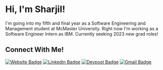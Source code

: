 # Hi, I'm Sharjil! #
I'm going into my fifth and final year as a Software Engineering and Management student at McMaster University. Right now I'm working as a Software Engineer Intern as IBM. Currently seeking 2023 new grad roles!
## Connect With Me! ##
[![Website Badge](https://img.shields.io/badge/Website-3d8ddf?style=for-the-badge&logo=Safari&logoColor=white&link=https://sharjilm.github.io/)](https://sharjilm.github.io/)
[![Linkedin Badge](https://img.shields.io/badge/LinkedIn-0077B5?style=for-the-badge&logo=Linkedin&logoColor=white&link=https://www.linkedin.com/in/sharjil-mohsin/)](https://www.linkedin.com/in/sharjil-mohsin/)
[![Devpost Badge](https://img.shields.io/badge/Devpost-22445d?style=for-the-badge&logo=Devpost&logoColor=white&link=https://devpost.com/sharjilm10/)](https://devpost.com/sharjilm10/)
[![Gmail Badge](https://img.shields.io/badge/Email_me!-D14836?style=for-the-badge&logo=Gmail&logoColor=white&link=mailto:sharjilmohsin@gmail.com)](mailto:sharjilmohsin@gmail.com)
